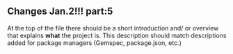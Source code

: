 ## Changes Jan.2!!! part:5

At the top of the file there should be a short introduction and/ or overview that explains **what** the project is. This description should match descriptions added for package managers (Gemspec, package.json, etc.)
